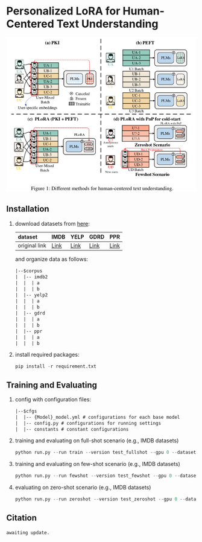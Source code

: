 # Personalized LoRA for Human-Centered Text Understanding


![images](./images/main_figure.png) 

## Installation
1. download datasets from [here](https://drive.google.com/drive/folders/1KFZtSfLHQ3SKlSh3RM9FBvbRK2zDwZwn?usp=drive_link):

    | dataset | IMDB | YELP | GDRD | PPR |
    | ----------- | ----------- | ----------- | ----------- | ----------- | 
    | original link | [Link](https://drive.google.com/drive/folders/1do6c_kXC4abMgEhbeJ7ObcEdqm78ghAy?usp=sharing) | [Link](https://drive.google.com/drive/folders/1do6c_kXC4abMgEhbeJ7ObcEdqm78ghAy?usp=sharing) | [Link](https://mengtingwan.github.io/data/goodreads) | [Link](https://www.kaggle.com/shuyangli94/food-com-recipes-and-user-interactions) |
    
     and organize data as follows:
    ```commandline
   |--$corpus
   |  |-- imdb2
   |  |  | a
   |  |  | b
   |  |-- yelp2
   |  |  | a
   |  |  | b
   |  |-- gdrd
   |  |  | a
   |  |  | b
   |  |-- ppr
   |  |  | a
   |  |  | b
   ```

2. install required packages:
    ```python
   pip install -r requirement.txt
    ```
## Training and Evaluating
1. config with configuration files:
   ```commandline
   |--$cfgs
   |  |-- {Model}_model.yml # configurations for each base model
   |  |-- config.py # configurations for running settings
   |  |-- constants # constant configurations
   ```

2. training and evaluating on full-shot scenario (e.g., IMDB datasets)

   ```python
   python run.py --run train --version test_fullshot --gpu 0 --dataset imdb2a --model bert
    ```

3. training and evaluating on few-shot scenario (e.g., IMDB datasets)

    ```python
   python run.py --run fewshot --version test_fewshot --gpu 0 --dataset imdb2b --model bert
    ```

4. evaluating on zero-shot scenario (e.g., IMDB datasets)
   ```python
   python run.py --run zeroshot --version test_zeroshot --gpu 0 --dataset imdb2b --model bert
    ```

## Citation

   ```commandline
   awaiting update.
   ```